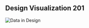 ## Design Visualization 201

![Data in Design](https://namjulee.github.io/njs-lab-public/project/2012-soft-modular-pneumatic-system/2012-soft-modular-pneumatic-system.jpg)